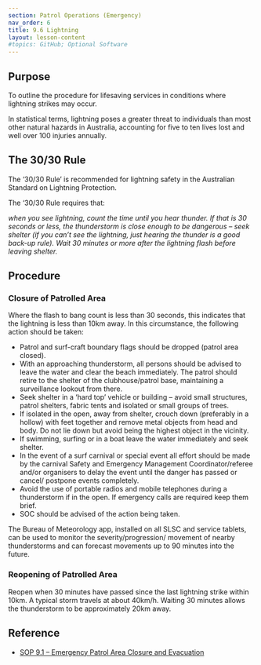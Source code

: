 ```yaml
---
section: Patrol Operations (Emergency)
nav_order: 6
title: 9.6 Lightning
layout: lesson-content
#topics: GitHub; Optional Software
---
```


## Purpose

To outline the procedure for lifesaving services in conditions where lightning strikes may occur.

In statistical terms, lightning poses a greater threat to individuals than most other natural hazards in Australia, accounting for five to ten lives lost and well over 100 injuries annually.

## The 30/30 Rule

The ‘30/30 Rule’ is recommended for lightning safety in the Australian Standard on Lightning Protection.

The ‘30/30 Rule requires that:

_when you see lightning, count the time until you hear thunder. If that is 30 seconds or less, the thunderstorm is close enough to be dangerous – seek shelter (if you can’t see the lightning, just hearing the thunder is a good back-up rule). Wait 30 minutes or more after the lightning flash before leaving shelter._

## Procedure

### Closure of Patrolled Area

Where the flash to bang count is less than 30 seconds, this indicates that the lightning is less than 10km away. In this circumstance, the following action should be taken:

- Patrol and surf-craft boundary flags should be dropped (patrol area closed).
- With an approaching thunderstorm, all persons should be advised to leave the water and clear the beach immediately. The patrol should retire to the shelter of the clubhouse/patrol base, maintaining a surveillance lookout from there.
- Seek shelter in a ‘hard top’ vehicle or building – avoid small structures, patrol shelters, fabric tents and isolated or small groups of trees.
- If isolated in the open, away from shelter, crouch down (preferably in a hollow) with feet together and remove metal objects from head and body. Do not lie down but avoid being the highest object in the vicinity.
- If swimming, surfing or in a boat leave the water immediately and seek shelter.
- In the event of a surf carnival or special event all effort should be made by the carnival Safety and Emergency Management Coordinator/referee and/or organisers to delay the event until the danger has passed or cancel/ postpone events completely.
- Avoid the use of portable radios and mobile telephones during a thunderstorm if in the open. If emergency calls are required keep them brief.
- SOC should be advised of the action being taken.

The Bureau of Meteorology app, installed on all SLSC and service tablets, can be used to monitor the severity/progression/ movement of nearby thunderstorms and can forecast movements up to 90 minutes into the future.

### Reopening of Patrolled Area

Reopen when 30 minutes have passed since the last lightning strike within 10km. A typical storm travels at about 40km/h. Waiting 30 minutes allows the thunderstorm to be approximately 20km away.

## Reference

- [SOP 9.1 – Emergency Patrol Area Closure and Evacuation](9.1-emergency-patrol-area-closure-and-evacuation)